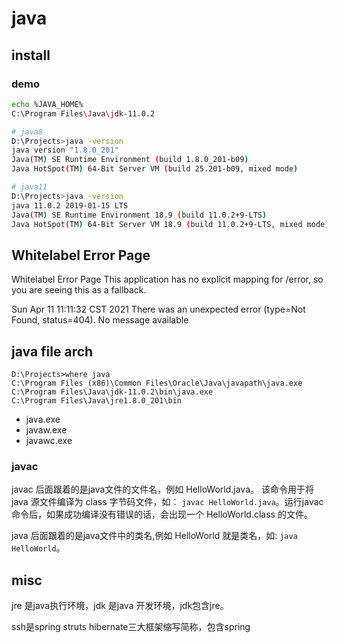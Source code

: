 # java



## install

### demo
``` bash
echo %JAVA_HOME%
C:\Program Files\Java\jdk-11.0.2

# java8
D:\Projects>java -version
java version "1.8.0_201"
Java(TM) SE Runtime Environment (build 1.8.0_201-b09)
Java HotSpot(TM) 64-Bit Server VM (build 25.201-b09, mixed mode)

# java11
D:\Projects>java -version
java 11.0.2 2019-01-15 LTS
Java(TM) SE Runtime Environment 18.9 (build 11.0.2+9-LTS)
Java HotSpot(TM) 64-Bit Server VM 18.9 (build 11.0.2+9-LTS, mixed mode)
```



## Whitelabel Error Page
Whitelabel Error Page
This application has no explicit mapping for /error, so you are seeing this as a fallback.

Sun Apr 11 11:11:32 CST 2021
There was an unexpected error (type=Not Found, status=404).
No message available

## java file arch

```
D:\Projects>where java
C:\Program Files (x86)\Common Files\Oracle\Java\javapath\java.exe
C:\Program Files\Java\jdk-11.0.2\bin\java.exe
C:\Program Files\Java\jre1.8.0_201\bin
```

* java.exe
* javaw.exe
* javawc.exe

### javac
javac 后面跟着的是java文件的文件名，例如 HelloWorld.java。 该命令用于将 java 源文件编译为 class 字节码文件，如： `javac HelloWorld.java`。运行javac命令后，如果成功编译没有错误的话，会出现一个 HelloWorld.class 的文件。

java 后面跟着的是java文件中的类名,例如 HelloWorld 就是类名，如: `java HelloWorld`。


## misc
jre 是java执行环境，jdk 是java 开发环境，jdk包含jre。


ssh是spring struts hibernate三大框架缩写简称，包含spring